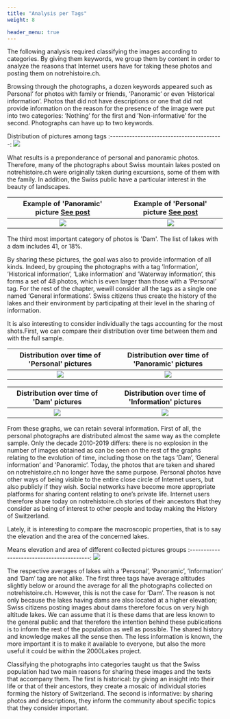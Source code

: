 ```yaml
---
title: "Analysis per Tags"
weight: 8

header_menu: true
---
```


The following analysis required classifying the images according to categories. By giving them keywords, we group them by content in order to analyze the reasons that Internet users have for taking these photos and posting them on notrehistoire.ch.


Browsing through the photographs, a dozen keywords appeared such as Personal’ for photos with family or friends, ’Panoramic’ or even ’Historical information’. Photos that did not have descriptions or one that did not provide information on the reason for the presence of the image were put into two categories: ’Nothing’ for the first and ’Non-informative’ for the second. Photographs can have up to two keywords.

Distribution of pictures among tags
:-----------------------------------------:
![](images/RepartitionOfCollectedPhotosOverTags.png)

What results is a preponderance of personal and panoramic photos. Therefore, many of the photographs about Swiss mountain lakes posted on notrehistoire.ch were originally taken during excursions, some of them with the family. In addition, the Swiss public have a particular interest in the beauty of landscapes.

Example of 'Panoramic' picture [See post](https://notrehistoire.ch/entries/plY5Gwgy87z) | Example of 'Personal' picture [See post](https://notrehistoire.ch/entries/VOoBNqbXYPm)
:-----------------------------------------:|:------------------------------------:
![](images/panoramicPhoto.jpeg) | ![](images/personalPhoto.jpeg)

The third most important category of photos is 'Dam'. The list of lakes with a dam includes 41, or 18%.

By sharing these pictures, the goal was also to provide information of all kinds. Indeed, by grouping the photographs with a tag ’Information’, ’Historical information’, ’Lake information’ and ’Waterway information’, this forms a set of 48 photos, which is even larger than those with a ’Personal’ tag. For the rest of the chapter, wewill consider all the tags as a single one named ‘General informations’. Swiss citizens thus create the history of the lakes and their environment by participating at their level in the sharing of information.

It is also interesting to consider individually the tags accounting for the most shots.First, we can compare their distribution over time between them and with the full sample.

Distribution over time of 'Personal' pictures | Distribution over time of 'Panoramic' pictures
:-----------------------------------------:|:------------------------------------:
![](images/RepartitionOfPersonalPhotosOverTime.png) | ![](images/RepartitionOfPanoramicPhotosOverTime.png)

Distribution over time of 'Dam' pictures | Distribution over time of 'Information' pictures
:-----------------------------------------:|:------------------------------------:
![](images/RepartitionOfDamPhotosOverTime.png) | ![](images/RepartitionOfInformationPhotosOverTime.png)



From these graphs, we can retain several information. First of all, the personal photographs are distributed almost the same way as the complete sample. Only the decade 2010-2019 differs: there is no explosion in the number of images obtained as can be seen on the rest of the graphs relating to the evolution of time, including those on the tags ’Dam’, ’General information’ and ’Panoramic’. Today, the photos that are taken and shared on notrehistoire.ch no longer have the same purpose. Personal photos have other ways of being visible to the entire close circle of Internet users, but also publicly if they wish. Social networks have become more appropriate platforms for sharing content relating to one’s private life. Internet users therefore share today on notrehistoire.ch stories of their ancestors that they consider as being of interest to other people and today making the History of Switzerland.

Lately, it is interesting to compare the macroscopic properties, that is to say the elevation and the area of the concerned lakes. 

Means elevation and area of different collected pictures groups
:-----------------------------------------:
![](images/ElevationAndAreaMeans.png)

The respective averages of lakes with a ’Personal’, ’Panoramic’, ’Information’ and ’Dam’ tag are not alike. The first three tags have average altitudes slightly below or around the average for all the photographs collected on notrehistoire.ch. However, this is not the case for ’Dam’. The reason is not only because the lakes having dams are also located at a higher elevation; Swiss citizens posting images about dams therefore focus on very high altitude lakes. We can assume that it is these dams that are less known to the general public and that therefore the intention behind these publications is to inform the rest of the population as well as possible. The shared history and knowledge makes all the sense then. The less information is known, the more important it is to make it available to everyone, but also the more useful it could be within the 2000Lakes project.

Classifying the photographs into categories taught us that the Swiss population had two main reasons for sharing these images and the texts that accompany them. The first is historical: by giving an insight into their life or that of their ancestors, they create a mosaic of individual stories forming the history of Switzerland. The second is informative: by sharing photos and descriptions, they inform the community about specific topics that they consider important.